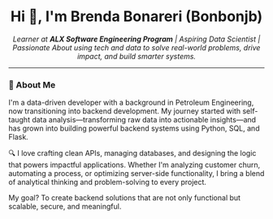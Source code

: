 <h1 align="center">Hi 👋, I'm Brenda Bonareri (Bonbonjb)</h1>

<p align="center">
  <em>Learner at <strong>ALX Software Engineering Program</strong> | Aspiring Data Scientist | Passionate About using tech and data to solve real-world problems, drive impact, and build smarter systems.</em>
</p>

---

### 🌟 About Me

I'm a data-driven developer with a background in Petroleum Engineering, now transitioning into backend development. My journey started with self-taught data analysis—transforming raw data into actionable insights—and has grown into building powerful backend systems using Python, SQL, and Flask.

🔍 I love crafting clean APIs, managing databases, and designing the logic that powers impactful applications. Whether I'm analyzing customer churn, automating a process, or optimizing server-side functionality, I bring a blend of analytical thinking and problem-solving to every project.

My goal? To create backend solutions that are not only functional but scalable, secure, and meaningful.
